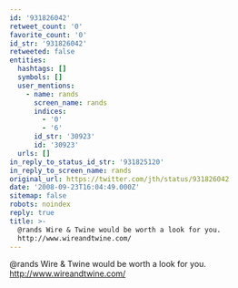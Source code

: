 ```yaml
---
id: '931826042'
retweet_count: '0'
favorite_count: '0'
id_str: '931826042'
retweeted: false
entities:
  hashtags: []
  symbols: []
  user_mentions:
    - name: rands
      screen_name: rands
      indices:
        - '0'
        - '6'
      id_str: '30923'
      id: '30923'
  urls: []
in_reply_to_status_id_str: '931825120'
in_reply_to_screen_name: rands
original_url: https://twitter.com/jth/status/931826042
date: '2008-09-23T16:04:49.000Z'
sitemap: false
robots: noindex
reply: true
title: >-
  @rands Wire & Twine would be worth a look for you.
  http://www.wireandtwine.com/
---
```


@rands Wire & Twine would be worth a look for you. http://www.wireandtwine.com/
